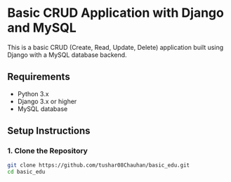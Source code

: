 # Basic CRUD Application with Django and MySQL

This is a basic CRUD (Create, Read, Update, Delete) application built using Django with a MySQL database backend.

## Requirements

- Python 3.x
- Django 3.x or higher
- MySQL database

## Setup Instructions

### 1. Clone the Repository

```sh
git clone https://github.com/tushar08Chauhan/basic_edu.git
cd basic_edu
